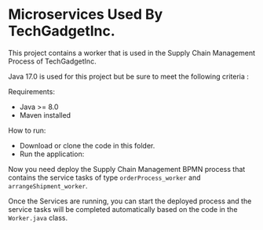 # Microservices Used By TechGadgetInc.

This project contains a worker that is used in the Supply Chain Management Process of TechGadgetInc.

Java 17.0 is used for this project but be sure to meet the following criteria :

Requirements:

* Java >= 8.0
* Maven installed

How to run:

* Download or clone the code in this folder.
* Run the application:


Now you need deploy the Supply Chain Management BPMN process that contains the service tasks of type `orderProcess_worker` and `arrangeShipment_worker`.

Once the Services are running, you can start the deployed process and the service tasks will be completed automatically based on the code in the `Worker.java` class. 